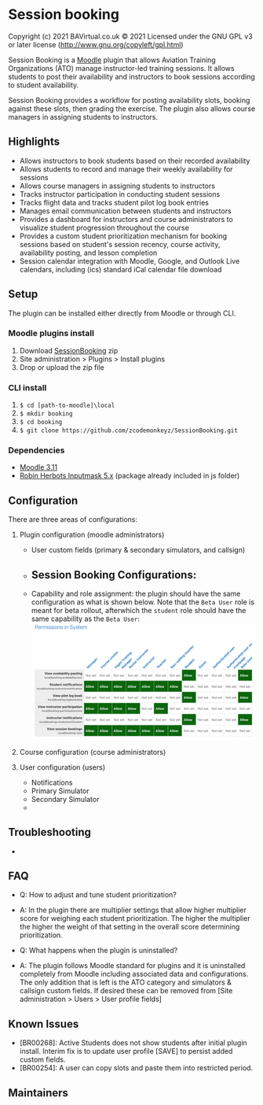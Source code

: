# Session booking

Copyright (c) 2021 BAVirtual.co.uk © 2021 Licensed under the GNU GPL v3 or later license (<http://www.gnu.org/copyleft/gpl.html>)

Session Booking is a [Moodle](https://moodle.org/) plugin that allows Aviation Training Organizations (ATO) manage instructor-led training sessions. It allows students to post their availability and instructors to book sessions according to student availability.

Session Booking provides a workflow for posting availability slots, booking against these slots, then grading the exercise. The plugin also allows course managers in assigning students to instructors.

## Highlights

- Allows instructors to book students based on their recorded availability
- Allows students to record and manage their weekly availability for sessions
- Allows course managers in assigning students to instructors
- Tracks instructor participation in conducting student sessions
- Tracks flight data and tracks student pilot log book entries
- Manages email communication between students and instructors
- Provides a dashboard for instructors and course administrators to visualize student progression throughout the course
- Provides a custom student prioritization mechanism for booking sessions based on student's session recency, course activity, availability posting, and lesson completion
- Session calendar integration with Moodle, Google, and Outlook Live calendars, including (ics) standard iCal calendar file download

## Setup

The plugin can be installed either directly from Moodle or through CLI.

### Moodle plugins install

1. Download [SessionBooking](https://github.com/zcodemonkeyz/SessionBooking/archive/refs/heads/main.zip) zip
2. Site administration > Plugins > Install plugins
3. Drop or upload the zip file

### CLI install

1. `$ cd [path-to-moodle]\local`
2. `$ mkdir booking`
3. `$ cd booking`
4. `$ git clone https://github.com/zcodemonkeyz/SessionBooking.git`

### Dependencies

- [Moodle 3.11](https://moodle.org/)
- [Robin Herbots Inputmask 5.x](https://github.com/RobinHerbots/Inputmask) (package already included in js folder)

## Configuration

There are three areas of configurations:

1. Plugin configuration (moodle administrators)

   - User custom fields (primary & secondary simulators, and callsign)
   - ## Session Booking Configurations:
   - Capability and role assignment: the plugin should have the same configuration as what is shown below. Note that the `Beta User` role is meant for beta rollout, afterwhich the `student` role should have the same capability as the `Beta User`:
     <img src="pix/capability.png" alt="capabilities">

2. Course configuration (course administrators)

3. User configuration (users)
   - Notifications
   - Primary Simulator
   - Secondary Simulator
   -

## Troubleshooting

-

## FAQ

- Q: How to adjust and tune student prioritization?
- A: In the plugin there are multiplier settings that allow higher multiplier score for weighing each student prioritization. The higher the multiplier the higher the weight of that setting in the overall score determining prioritization.

- Q: What happens when the plugin is uninstalled?
- A: The plugin follows Moodle standard for plugins and it is uninstalled completely from Moodle including associated data and configurations. The only addition that is left is the ATO category and simulators & callsign custom fields. If desired these can be removed from [Site administration > Users > User profile fields]

## Known Issues

- [BR00268]: Active Students does not show students after initial plugin install. Interim fix is to update user profile [SAVE] to persist added custom fields.
- [BR00254]: A user can copy slots and paste them into restricted period.

## Maintainers
